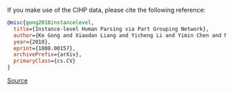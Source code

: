 If you make use of the CIHP data, please cite the following reference:

``` bibtex
@misc{gong2018instancelevel,
  title={Instance-level Human Parsing via Part Grouping Network}, 
  author={Ke Gong and Xiaodan Liang and Yicheng Li and Yimin Chen and Ming Yang and Liang Lin},
  year={2018},
  eprint={1808.00157},
  archivePrefix={arXiv},
  primaryClass={cs.CV}
}
```

[Source](https://arxiv.org/abs/1808.00157)